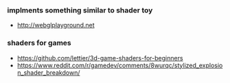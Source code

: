 ### implments something similar to shader toy
- http://webglplayground.net

### shaders for games
- https://github.com/lettier/3d-game-shaders-for-beginners
- https://www.reddit.com/r/gamedev/comments/8wurqc/stylized_explosion_shader_breakdown/
